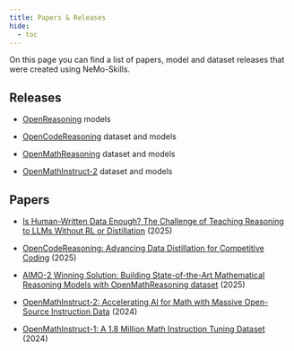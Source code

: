 ```yaml
---
title: Papers & Releases
hide:
  - toc
---
```


On this page you can find a list of papers, model and dataset releases that were created using NeMo-Skills.

## Releases

* [OpenReasoning](openreasoning/index.md) models

* [OpenCodeReasoning](opencodereasoning/index.md) dataset and models

* [OpenMathReasoning](openmathreasoning/index.md) dataset and models

* [OpenMathInstruct-2](openmathinstruct2/index.md) dataset and models

## Papers

* [Is Human-Written Data Enough? The Challenge of Teaching Reasoning to LLMs Without RL or Distillation](https://arxiv.org/abs/2507.09850) (2025)

* [OpenCodeReasoning: Advancing Data Distillation for Competitive Coding](https://arxiv.org/abs/2504.01943) (2025)

* [AIMO-2 Winning Solution: Building State-of-the-Art Mathematical Reasoning Models with OpenMathReasoning dataset](https://arxiv.org/abs/2504.16891) (2025)

* [OpenMathInstruct-2: Accelerating AI for Math with Massive Open-Source Instruction Data](https://arxiv.org/abs/2410.01560) (2024)

* [OpenMathInstruct-1: A 1.8 Million Math Instruction Tuning Dataset](https://arxiv.org/abs/2402.10176) (2024)
